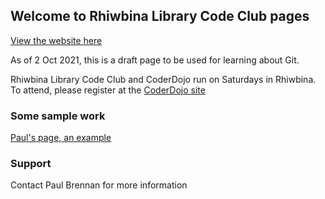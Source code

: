 ## Welcome to Rhiwbina Library Code Club pages 

[View the website here](https://rhiwbina-library-code-club.github.io/rhiwbinalibcodeclub.github.io/)

As of 2 Oct 2021, this is a draft page to be used for learning about Git. 

Rhiwbina Library Code Club and CoderDojo run on Saturdays in Rhiwbina. To attend, please register at the [CoderDojo site](https://zen.coderdojo.com/dojos/gb/rhiwbina-cardiff/cardiff-rhiwbina-library) 

### Some sample work 
[Paul's page, an example](https://github.com/Rhiwbina-Library-Code-Club/rhiwbinalibcodeclub.github.io/blob/main/paul.html)

### Support 
Contact Paul Brennan for more information

